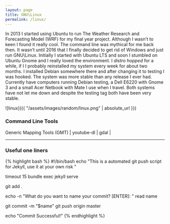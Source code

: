 ```yaml
---
layout: page
title: GNU\Linux
permalink: /linux/
---
```


In 2013 I started using Ubuntu to run The Weather Research
and Forecasting Model (WRF) for my final year project. Although
I wasn’t to keen I found it really cool. The command line was
mythical for me back then. It wasn’t until 2016 that I finally
decided to get rid of Windows and just run GNU\Linux. Initially
I started with Ubuntu LTS and soon I stumbled on Ubuntu Gnome
and I really loved the environment. I _distro hopped_ for
a while, if I I probably reinstalled my system every week for
about two months. I installed Debian somewhere there and after
changing it to testing I was hooked. The system was more stable
than any release I ever had. Currently have computers running
Debian testing, a Dell E6220 with Gnome 3 and a small Acer Netbook
with Mate I use when I travel. Both systems have not let me down
and despite the testing tag both have been very stable.  

![linux]({{ "/assets/images/random/linux.png" | absolute_url }})

### Command Line Tools
Generic Mapping Tools (GMT) | youtube-dl | gdal | 

______
### Useful one liners

{% highlight bash %}
#!/bin/bash
echo "This is a automated git push script for Jekyll, use it at your own risk "

timeout 15 bundle exec jekyll serve

git add .

echo -n "What do you want to name your commit? [ENTER]: "
read name

git commit -m "$name"
git push origin master

echo "Commit Successful!"
{% endhighlight %}
